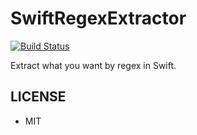 # SwiftRegexExtractor

[![Build Status](https://travis-ci.org/kingcos/SwiftRegexExtractor.svg?branch=master)](https://travis-ci.org/kingcos/SwiftRegexExtractor)

Extract what you want by regex in Swift.

## LICENSE

- MIT
